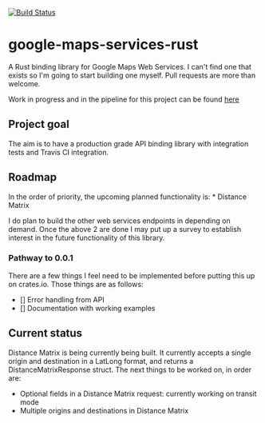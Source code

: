 [![Build Status](https://travis-ci.org/vignesh-sankaran/google-maps-services-rust.svg?branch=master)](https://travis-ci.org/vignesh-sankaran/google-maps-services-rust)
# google-maps-services-rust
A Rust binding library for Google Maps Web Services. I can't find one that exists so I'm going to start building one myself. Pull requests are more than welcome.

Work in progress and in the pipeline for this project can be found [here](https://tree.taiga.io/project/backend_dev-google-web-services-rust/kanban "Kanban for google-web-services-rust")

## Project goal
The aim is to have a production grade API binding library with integration tests and Travis CI integration.

## Roadmap
In the order of priority, the upcoming planned functionality is:
    * Distance Matrix

I do plan to build the other web services endpoints in depending on demand. Once the above 2 are done I may put up a survey to establish interest in the future functionality of this library.

### Pathway to 0.0.1
There are a few things I feel need to be implemented before putting this up on crates.io. Those things are as follows:
- [] Error handling from API
- [] Documentation with working examples

## Current status
Distance Matrix is being currently being built. It currently accepts a single origin and destination in a LatLong format, and returns a DistanceMatrixResponse struct. The next things to be worked on, in order are:

* Optional fields in a Distance Matrix request: currently working on transit mode
* Multiple origins and destinations in Distance Matrix